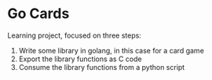 # Go Cards

Learning project, focused on three steps:

1. Write some library in golang, in this case for a card game
2. Export the library functions as C code
3. Consume the library functions from a python script
